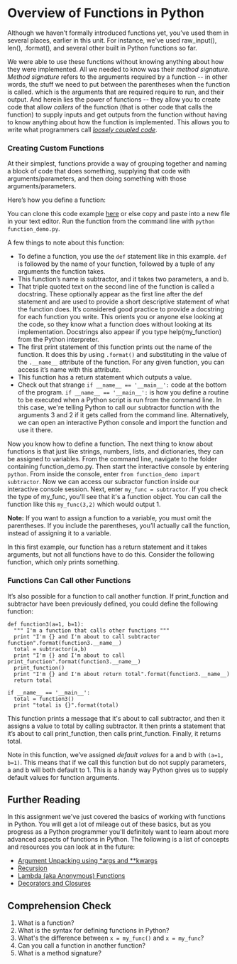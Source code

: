 [//]: <> (author: Benjamin White)
[//]: <> (type: content)
[//]: <> (time: 45)

# Overview of Functions in Python

Although we haven’t formally introduced functions yet, you’ve used them in several places, earlier in this unit. For instance, we've used raw_input(), len(), .format(), and several other built in Python functions so far. 

We were able to use these functions without knowing anything about how they were implemented. All we needed to know was their *method signature*. *Method signature* refers to the arguments required by a function -- in other words, the stuff we need to put between the parentheses when the function is called. which is the arguments that are required require to run, and their output. And herein lies the power of functions -- they allow you to create code that allow *callers* of the function (that is other code that calls the function) to supply inputs and get outputs from the function without having to know anything about how the function is implemented. This allows you to write what programmers call [*loosely coupled code*](http://en.wikipedia.org/wiki/Loose_coupling).

### Creating Custom Functions

At their simplest, functions provide a way of grouping together and naming a block of code that does something, supplying that code with arguments/parameters, and then doing something with those arguments/parameters.

Here’s how you define a function:

<!-- 
https://gist.github.com/65249517494c65de2c1a
def subtractor(a, b): 
   """I subtract b from a and return the result"""  
   print "I'm a function. My name is {}".format(subtractor.__name__)
   print "I'm about to subtract {} and {}\n\n".format(a,b)
   return a - b  # i output a value by using the return statement


if __name__ == '__main__':
   subtractor(3, 2)

-->

You can clone this code example [here](https://gist.github.com/65249517494c65de2c1a) or else copy and paste into a new file in your text editor. Run the function from the command line with `python function_demo.py`. 

A few things to note about this function:

-  To define a function, you use the `def` statement like in this example. `def` is followed by the name of your function, followed by a tuple of any arguments the function takes.
-  This function’s name is subtractor, and it takes two parameters, a and b.
-  That triple quoted text on the second line of the function is called a docstring. These optionally appear as the first line after the def statement and are used to provide a short descriptive statement of what the function does. It’s considered good practice to provide a docstring for each function you write. This orients you or anyone else looking at the code, so they know what a function does without looking at its implementation. Docstrings also appear if you type help(my_function) from the Python interpreter.
-  The first print statement of this function prints out the name of the function. It does this by using `.format()` and substituting in the value of the `.__name__` attribute of the function. For any given function, you can access it’s name with this attribute.
-  This function has a return statement which outputs a value. 
-  Check out that strange `if __name__ == '__main__':` code at the bottom of the program. `if __name__ == '__main__':` is how you define a routine to be executed when a Python script is run from the command line. In this case, we're telling Python to call our subtractor function with the arguments 3 and 2 if it gets called from the command line. Alternatively, we can open an interactive Python console and import the function and use it there.

Now you know how to define a function. The next thing to know about functions is that just like strings, numbers, lists, and dictionaries, they can be assigned to variables. From the command line, navigate to the folder containing function_demo.py. Then start the interactive console by entering `python`. From inside the console, enter `from function_demo import subtractor`. Now we can access our subractor function inside our interactive console session. Next, enter `my_func = subtractor`. If you check the type of my_func, you'll see that it's a function object. You can call the function like this `my_func(3,2)` which would output 1. 

**Note:** If you want to assign a function to a variable, you must omit the parentheses. If you include the parentheses, you’ll actually call the function, instead of assigning it to a variable. 

In this first example, our function has a return statement and it takes arguments, but not all functions have to do this. Consider the following function, which only prints something.

<!--  
def print_function():
   """ I'm also a function, but I don't take any parameters"""
   print "I'm {}, and I'm printing now".format(print_function.__name__) 
if __name__ == '__main__':
   print_function()
-->

### Functions Can Call other Functions

It’s also possible for a function to call another function. If print_function and subtractor have been previously defined, you could define the following function:

    def function3(a=1, b=1): 
      """ I'm a function that calls other functions """
      print "I'm {} and I'm about to call subtractor function".format(function3.__name__)
      total = subtractor(a,b)
      print "I'm {} and I'm about to call print_function".format(function3.__name__)
      print_function()
      print "I'm {} and I'm about return total".format(function3.__name__)
      return total
      
    if __name__ == '__main__':
      total = function3()
      print "total is {}".format(total)


This function prints a message that it's about to call subtractor, and then it assigns a value to total by calling subtractor. It then prints a statement that it’s about to call print_function, then calls print_function. Finally, it returns total. 

Note in this function, we’ve assigned *default values* for a and b with `(a=1, b=1)`. This means that if we call this function but do not supply parameters, a and b will both default to 1. This is a handy way Python gives us to supply default values for function arguments.

## Further Reading

In this assignment we've just covered the basics of working with functions in Python. You will get a lot of mileage out of these basics, but as you progress as a Python programmer you'll definitely want to learn about more advanced aspects of functions in Python. The following is a list of concepts and resources you can look at in the future:

-  [Argument Unpacking using *args and **kwargs](https://docs.python.org/2/tutorial/controlflow.html#arbitrary-argument-lists)
-  [Recursion](https://www.khanacademy.org/science/computer-science/v/recursive-fibonacci-example)
-  [Lambda (aka Anonymous) Functions](http://pythonconquerstheuniverse.wordpress.com/2011/08/29/lambda_tutorial/)
-  [Decorators and Closures](http://simeonfranklin.com/blog/2012/jul/1/python-decorators-in-12-steps/)

## Comprehension Check

1. What is a function?
2. What is the syntax for defining functions in Python?
3. What's the difference between `x = my_func()` and `x = my_func`?
4. Can you call a function in another function?
5. What is a method signature?


